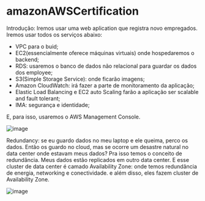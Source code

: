 # amazonAWSCertification
Introdução:
Iremos usar uma web aplication que registra novo empregados. Iremos usar todos os serviços abaixo: 
 - VPC para o buid;
 - EC2(essencialmente oferece máquinas virtuais) onde hospedaremos o backend;
 - RDS: usaremos o banco de dados não relacional para guardar os dados dos employee;
 - S3(Simple Storage Service): onde ficarão imagens;
 - Amazon CloudWatch: irá fazer a parte de monitoramento da aplicação;
 - Elastic Load Balancing e EC2 auto Scaling farão a aplicação ser scalable and fault tolerant;
 - IMA: segurança e identidade;

E, para isso, usaremos o AWS Management Console.

![image](https://github.com/Val-Cantarelli/amazonAWSCertification/assets/78885340/2fa362a3-c4c0-494c-921c-c52ab58bea96)

Redundancy: se eu guardo dados no meu laptop e ele queima, perco os dados. Então os guardo no cloud, mas se ocorre um desastre natural no data center onde estavam meus dados? Pra isso temos o conceito de redundância. Meus dados estão replicados em outro data center. E esse cluster de data center é camado Availability Zone: onde temos redundância de energia, networking e conectividade. e além disso, eles fazem cluster de Availability Zone.

![image](https://github.com/Val-Cantarelli/amazonAWSCertification/assets/78885340/b72435a3-1c16-435e-963c-8626cb585f32)




